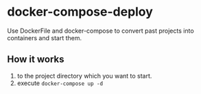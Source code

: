 # docker-compose-deploy
Use DockerFile and docker-compose to convert past projects into containers and start them.

## How it works
1. to the project directory which you want to start.
2. execute `docker-compose up -d`
